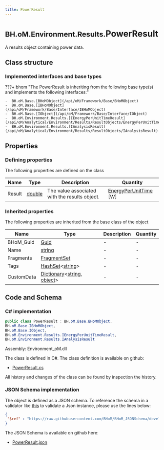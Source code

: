 ```yaml
---
title: PowerResult
---
```


# <small>BH.oM.Environment.Results.</small>**PowerResult**

A results object containing power data.

## Class structure

### Implemented interfaces and base types

???+ bhom "The PowerResult is inheriting from the following base type(s) and implements the following interfaces:"

    -  BH.oM.Base.[BHoMObject](/api/oM/Framework/Base/BHoMObject)
    -  BH.oM.Base.[IBHoMObject](/api/oM/Framework/Base/Interface/IBHoMObject)
    -  BH.oM.Base.[IObject](/api/oM/Framework/Base/Interface/IObject)
    -  BH.oM.Environment.Results.[IEnergyPerUnitTimeResult](/api/oM/Analytical/Environment/Results/ResultObjects/EnergyPerUnitTime/IEnergyPerUnitTimeResult)
    -  BH.oM.Environment.Results.[IAnalysisResult](/api/oM/Analytical/Environment/Results/ResultObjects/IAnalysisResult)


## Properties



### Defining properties

The following properties are defined on the class

| Name             | Type             | Description      | Quantity         |
|------------------|------------------|------------------|------------------|
| Result | [double](https://learn.microsoft.com/en-us/dotnet/api/System.Double?view=netstandard-2.0) | The value associated with the results object. | [EnergyPerUnitTime](/api/oM/Dimensional/Quantities/Attributes/EnergyPerUnitTime) [W] |


### Inherited properties
The following properties are inherited from the base class of the object

| Name             | Type             | Description      | Quantity         |
|------------------|------------------|------------------|------------------|
| BHoM_Guid | [Guid](https://learn.microsoft.com/en-us/dotnet/api/System.Guid?view=netstandard-2.0) | - | - |
| Name | [string](https://learn.microsoft.com/en-us/dotnet/api/System.String?view=netstandard-2.0) | - | - |
| Fragments | [FragmentSet](/api/oM/Framework/Base/FragmentSet) | - | - |
| Tags | [HashSet](https://learn.microsoft.com/en-us/dotnet/api/System.Collections.Generic.HashSet-1?view=netstandard-2.0)&lt;[string](https://learn.microsoft.com/en-us/dotnet/api/System.String?view=netstandard-2.0)&gt; | - | - |
| CustomData | [Dictionary](https://learn.microsoft.com/en-us/dotnet/api/System.Collections.Generic.Dictionary-2?view=netstandard-2.0)&lt;[string](https://learn.microsoft.com/en-us/dotnet/api/System.String?view=netstandard-2.0), [object](https://learn.microsoft.com/en-us/dotnet/api/System.Object?view=netstandard-2.0)&gt; | - | - |


## Code and Schema

### C# implementation

``` C# title="C#"
public class PowerResult : BH.oM.Base.BHoMObject,
BH.oM.Base.IBHoMObject,
BH.oM.Base.IObject,
BH.oM.Environment.Results.IEnergyPerUnitTimeResult,
BH.oM.Environment.Results.IAnalysisResult
```

Assembly: Environment_oM.dll

The class is defined in C#. The class definition is available on github:

- [PowerResult.cs](https://github.com/BHoM/BHoM/blob/develop/Environment_oM/Results\ResultObjects\EnergyPerUnitTime\PowerResult.cs)

All history and changes of the class can be found by inspection the history.
### JSON Schema implementation

The object is defined as a JSON schema. To reference the schema in a validator like [this](https://www.jsonschemavalidator.net/) to validate a Json instance, please use the lines below:

``` json title="JSON Schema"
{
 "$ref" : "https://raw.githubusercontent.com/BHoM/BHoM_JSONSchema/develop/Environment_oM/Results/PowerResult.json"
}
```

The JSON Schema is available on github here:

- [PowerResult.json](https://github.com/BHoM/BHoM_JSONSchema/blob/develop/Environment_oM/Results/PowerResult.json)

